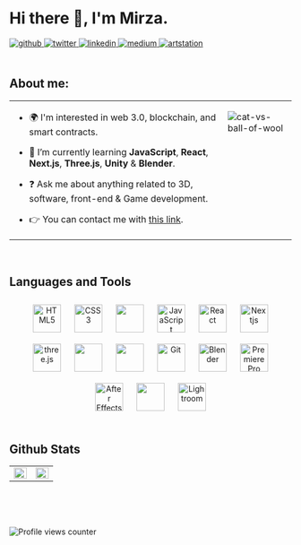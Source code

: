 # Hi there 👋, I'm Mirza.  
  

<a href="https://github.com/mirzasahin" target="_blank">
<img src=https://img.shields.io/badge/github-%2324292e.svg?&style=for-the-badge&logo=github&logoColor=white alt=github style="margin-bottom: 5px;" />
</a>
<a href="https://twitter.com/mirxsah" target="_blank">
<img src=https://img.shields.io/badge/twitter-%2300acee.svg?&style=for-the-badge&logo=twitter&logoColor=white alt=twitter style="margin-bottom: 5px;" />
</a>
<a href="https://linkedin.com/in/mirzasahin" target="_blank">
<img src=https://img.shields.io/badge/linkedin-%231E77B5.svg?&style=for-the-badge&logo=linkedin&logoColor=white alt=linkedin style="margin-bottom: 5px;" />
</a>
<a href="https://medium.com/@mirzasahin" target="_blank">
<img src=https://img.shields.io/badge/medium-%23292929.svg?&style=for-the-badge&logo=medium&logoColor=white alt=medium style="margin-bottom: 5px;" />
</a>  
<a href="https://www.artstation.com/mirzasahin" target="_blank">
<img src=https://img.shields.io/badge/ARTSTATION-%23353535.svg?&style=for-the-badge&logo=artstation&logoColor alt=artstation style="margin-bottom: 5px;" />
</a>
   
  <br>
  <br>
  
## About me:  
<table><tr><td valign="top" width="50%">

- 🌍 I'm interested in web 3.0, blockchain, and smart contracts.  

- 🌱 I’m currently learning **JavaScript**, **React**, **Next.js**, **Three.js**, **Unity** & **Blender**.  

- ❓ Ask me about anything related to 3D, software, front-end & Game development.  

- 👉 You can contact me with [this link](https://www.linkedin.com/in/mirzasahin/).  


</td><td valign="top" width="16%">

  ![cat-vs-ball-of-wool](https://user-images.githubusercontent.com/71216931/222430357-1b38d251-854a-4e8a-993d-75a0ffffc851.gif)

</td></tr></table>  

<br/>  


## Languages and Tools  
<div align="center">  
<a href="https://en.wikipedia.org/wiki/HTML5" target="_blank"><img style="margin: 10px" src="https://profilinator.rishav.dev/skills-assets/html5-original-wordmark.svg" alt="HTML5" height="50" /></a>  
<a href="https://www.w3schools.com/css/" target="_blank"><img style="margin: 10px" src="https://profilinator.rishav.dev/skills-assets/css3-original-wordmark.svg" alt="CSS3" height="50" /></a>  
<a href="https://getbootstrap.com/docs/3.4/javascript/" target="_blank"><img style="margin: 10px" src="https://upload.wikimedia.org/wikipedia/commons/thumb/b/b2/Bootstrap_logo.svg/1280px-Bootstrap_logo.svg.png" height="50" /></a>
<a href="https://www.javascript.com/" target="_blank"><img style="margin: 10px" src="https://profilinator.rishav.dev/skills-assets/javascript-original.svg" alt="JavaScript" height="50" /></a>  
<a href="https://reactjs.org/" target="_blank"><img style="margin: 10px" src="https://profilinator.rishav.dev/skills-assets/react-original-wordmark.svg" alt="React" height="50" /></a>
<a href="https://nextjs.org/" target="_blank"><img style="margin: 10px" src="https://www.svgrepo.com/show/354113/nextjs-icon.svg" alt="Nextjs" height="50" /></a>
<a href="https://threejs.org/docs/index.html#manual/en/introduction/Creating-a-scene" target="_blank"><img style="margin: 10px" src="https://upload.wikimedia.org/wikipedia/commons/thumb/3/3f/Three.js_Icon.svg/1200px-Three.js_Icon.svg.png" alt="three.js" height="50" /></a>
<a href="https://unity.com/" target="_blank"><img style="margin: 10px" src="https://companieslogo.com/img/orig/U-ea48bc1d.png?t=1634728034" height="50" /></a>
<a href="https://https://learn.microsoft.com/en-us/dotnet/csharp/" target="_blank"><img style="margin: 10px" src="https://cdn.icon-icons.com/icons2/2415/PNG/512/csharp_original_logo_icon_146578.png" height="50" /></a>
<a href="https://github.com/" target="_blank"><img style="margin: 10px" src="https://profilinator.rishav.dev/skills-assets/git-scm-icon.svg" alt="Git" height="50" /></a>  
<a href="https://www.blender.org/" target="_blank"><img style="margin: 10px" src="https://upload.wikimedia.org/wikipedia/commons/thumb/0/0c/Blender_logo_no_text.svg/2503px-Blender_logo_no_text.svg.png" alt="Blender" height="50" /></a>
<a href="https://www.adobe.com/in/products/premiere.html" target="_blank"><img style="margin: 10px" src="https://upload.wikimedia.org/wikipedia/commons/thumb/4/40/Adobe_Premiere_Pro_CC_icon.svg/1200px-Adobe_Premiere_Pro_CC_icon.svg.png" alt="Premiere Pro" height="50" /></a>  
<a href="https://www.adobe.com/in/products/aftereffects.html" target="_blank"><img style="margin: 10px" src="https://profilinator.rishav.dev/skills-assets/aftereffects.png" alt="After Effects" height="50" /></a>  
<a href="https://www.adobe.com/in/products/photoshop.html" target="_blank"><img style="margin: 10px" src="https://upload.wikimedia.org/wikipedia/commons/thumb/a/af/Adobe_Photoshop_CC_icon.svg/640px-Adobe_Photoshop_CC_icon.svg.png" height="50" /></a>    
<a href="https://www.adobe.com/products/photoshop-lightroom.html" target="_blank"><img style="margin: 10px" src="https://upload.wikimedia.org/wikipedia/commons/thumb/b/b6/Adobe_Photoshop_Lightroom_CC_logo.svg/2101px-Adobe_Photoshop_Lightroom_CC_logo.svg.png" alt="Lightroom" height="50" /></a>  
</div>  

<br/> 


## Github Stats
<table><tr><td valign="top" width="50%">

<img src="https://github-readme-stats.vercel.app/api?username=mirzasahin&show_icons=true&count_private=true&hide_border=true" align="left" style="width: 100%" />
</td><td valign="top" width="50%">

<img src="https://github-readme-stats.vercel.app/api/top-langs/?username=mirzasahin&hide_border=true&layout=compact" align="left" style="width: 100%" />

</td></tr></table>

<br/>  
<br/>  
<br/>  

![Profile views counter](https://komarev.com/ghpvc/?username=mirzasahin&&style=flat-square)  
  

<br/>  
